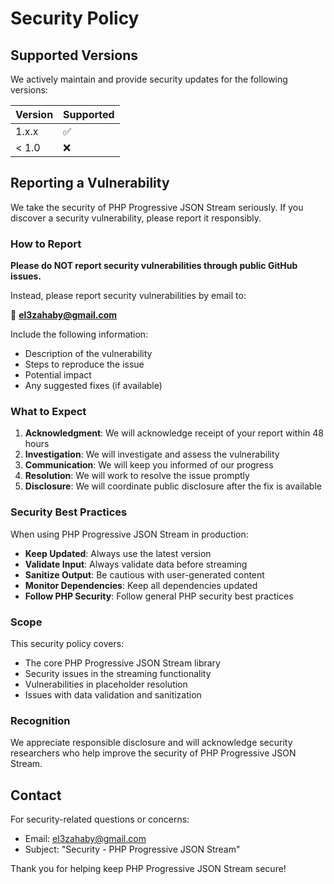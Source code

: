 # Security Policy

## Supported Versions

We actively maintain and provide security updates for the following versions:

| Version | Supported          |
| ------- | ------------------ |
| 1.x.x   | :white_check_mark: |
| < 1.0   | :x:                |

## Reporting a Vulnerability

We take the security of PHP Progressive JSON Stream seriously. If you discover a security vulnerability, please report it responsibly.

### How to Report

**Please do NOT report security vulnerabilities through public GitHub issues.**

Instead, please report security vulnerabilities by email to:

📧 **[el3zahaby@gmail.com](mailto:el3zahaby@gmail.com)**

Include the following information:
- Description of the vulnerability
- Steps to reproduce the issue
- Potential impact
- Any suggested fixes (if available)

### What to Expect

1. **Acknowledgment**: We will acknowledge receipt of your report within 48 hours
2. **Investigation**: We will investigate and assess the vulnerability
3. **Communication**: We will keep you informed of our progress
4. **Resolution**: We will work to resolve the issue promptly
5. **Disclosure**: We will coordinate public disclosure after the fix is available

### Security Best Practices

When using PHP Progressive JSON Stream in production:

- **Keep Updated**: Always use the latest version
- **Validate Input**: Always validate data before streaming
- **Sanitize Output**: Be cautious with user-generated content
- **Monitor Dependencies**: Keep all dependencies updated
- **Follow PHP Security**: Follow general PHP security best practices

### Scope

This security policy covers:
- The core PHP Progressive JSON Stream library
- Security issues in the streaming functionality
- Vulnerabilities in placeholder resolution
- Issues with data validation and sanitization

### Recognition

We appreciate responsible disclosure and will acknowledge security researchers who help improve the security of PHP Progressive JSON Stream.

## Contact

For security-related questions or concerns:
- Email: [el3zahaby@gmail.com](mailto:el3zahaby@gmail.com)
- Subject: "Security - PHP Progressive JSON Stream"

Thank you for helping keep PHP Progressive JSON Stream secure!
